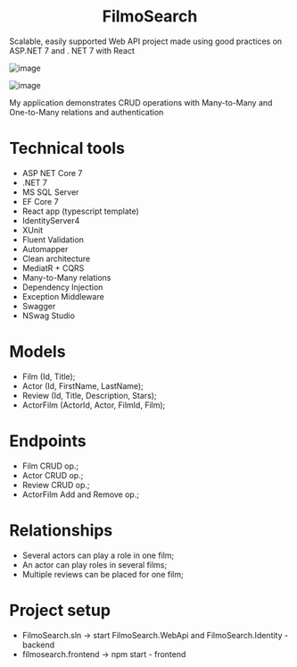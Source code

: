 <h1 align="center">FilmoSearch</h1>

Scalable, easily supported Web API project made using good practices on ASP.NET 7 and . NET 7 with React

![image](https://github.com/Raiver103/FilmoSearch/assets/80199038/9d44b4f9-f449-4e20-8734-f88c8a66ca3c)
 
![image](https://github.com/Raiver103/FilmoSearch/assets/80199038/af6bd2ac-8e83-4a30-b4e6-57f4ce02b7da)

My application demonstrates CRUD operations with Many-to-Many and One-to-Many relations and authentication

# Technical tools 
* ASP NET Core 7
* .NET 7
* MS SQL Server
* EF Core 7
* React app (typescript template)
* IdentityServer4
* XUnit
* Fluent Validation
* Automapper
* Clean architecture
* MediatR + CQRS 
* Many-to-Many relations
* Dependency Injection
* Exception Middleware
* Swagger
* NSwag Studio

# Models
* Film (Id, Title);
* Actor (Id, FirstName, LastName);
* Review (Id, Title, Description, Stars);
* ActorFilm (ActorId, Actor, FilmId, Film);

# Endpoints
* Film CRUD op.;
* Actor CRUD op.;
* Review CRUD op.;
* ActorFilm Add and Remove op.;

# Relationships
* Several actors can play a role in one film;
* An actor can play roles in several films;
* Multiple reviews can be placed for one film;

# Project setup
* FilmoSearch.sln -> start FilmoSearch.WebApi and FilmoSearch.Identity - backend
* filmosearch.frontend -> npm start - frontend
